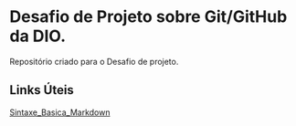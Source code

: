 # Desafio de Projeto sobre Git/GitHub da DIO.
Repositório criado para o Desafio de projeto.

## Links Úteis
[Sintaxe_Basica_Markdown](https://www.markdownguide.org/basic-syntax/)

